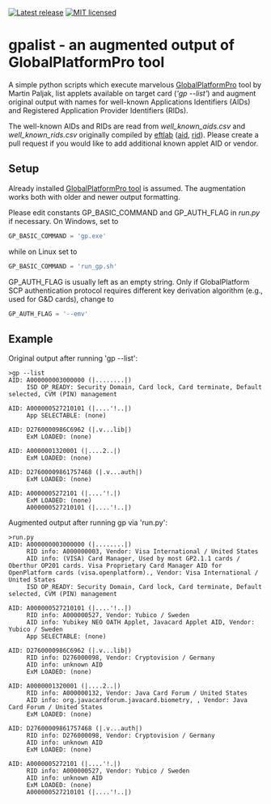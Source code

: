 [![Latest release](https://img.shields.io/github/release/petrs/gpalist.svg)](https://github.com/petrs/gpalist/releases/latest) [![MIT licensed](https://img.shields.io/badge/license-MIT-blue.svg)](https://github.com/petrs/jcAIDScan/blob/master/LICENSE) 

# gpalist - an augmented output of GlobalPlatformPro tool 

A simple python scripts which execute marvelous [GlobalPlatformPro](https://github.com/martinpaljak/GlobalPlatformPro) tool by Martin Paljak, list applets available on target card (*'gp --list'*) and augment original output with names for well-known Applications Identifiers (AIDs) and Registered Application Provider Identifiers (RIDs). 

The well-known AIDs and RIDs are read from *well_known_aids.csv* and *well_known_rids.csv* originally compiled by [eftlab](https://www.eftlab.co.uk/) ([aid](https://www.eftlab.com.au/index.php/site-map/knowledge-base/211-emv-aid-rid-pix), [rid](https://www.eftlab.co.uk/index.php/site-map/knowledge-base/212-emv-rid)). Please create a pull request if you would like to add additional known applet AID or vendor.

## Setup
Already installed [GlobalPlatformPro tool](https://github.com/martinpaljak/GlobalPlatformPro) is assumed. The augmentation works both with older and newer output formatting.

Please edit constants GP_BASIC_COMMAND and GP_AUTH_FLAG in *run.py* if necessary. 
On Windows, set to 
```python
GP_BASIC_COMMAND = 'gp.exe'
```
while on Linux set to 
```python
GP_BASIC_COMMAND = 'run_gp.sh'
```
GP_AUTH_FLAG is usually left as an empty string. Only if GlobalPlatform SCP authentication protocol requires different key derivation algorithm (e.g., used for G&D cards), change to
```python
GP_AUTH_FLAG = '--emv'  
```

## Example
Original output after running 'gp --list':
```vim
>gp --list
AID: A000000003000000 (|........|)
     ISD OP_READY: Security Domain, Card lock, Card terminate, Default selected, CVM (PIN) management

AID: A000000527210101 (|....'!..|)
     App SELECTABLE: (none)

AID: D2760000986C6962 (|.v...lib|)
     ExM LOADED: (none)

AID: A0000001320001 (|....2..|)
     ExM LOADED: (none)

AID: D27600009861757468 (|.v...auth|)
     ExM LOADED: (none)

AID: A0000005272101 (|....'!.|)
     ExM LOADED: (none)
     A000000527210101 (|....'!..|)
```

Augmented output after running gp via 'run.py':
```vim
>run.py
AID: A000000003000000 (|........|)
     RID info: A000000003, Vendor: Visa International / United States
     AID info: (VISA) Card Manager, Used by most GP2.1.1 cards / Oberthur OP201 cards. Visa Proprietary Card Manager AID for OpenPlatform cards (visa.openplatform)., Vendor: Visa International / United States
     ISD OP_READY: Security Domain, Card lock, Card terminate, Default selected, CVM (PIN) management

AID: A000000527210101 (|....'!..|)
     RID info: A000000527, Vendor: Yubico / Sweden
     AID info: Yubikey NEO OATH Applet, Javacard Applet AID, Vendor: Yubico / Sweden
     App SELECTABLE: (none)

AID: D2760000986C6962 (|.v...lib|)
     RID info: D276000098, Vendor: Cryptovision / Germany
     AID info: unknown AID
     ExM LOADED: (none)

AID: A0000001320001 (|....2..|)
     RID info: A000000132, Vendor: Java Card Forum / United States
     AID info: org.javacardforum.javacard.biometry, , Vendor: Java Card Forum / United States
     ExM LOADED: (none)

AID: D27600009861757468 (|.v...auth|)
     RID info: D276000098, Vendor: Cryptovision / Germany
     AID info: unknown AID
     ExM LOADED: (none)

AID: A0000005272101 (|....'!.|)
     RID info: A000000527, Vendor: Yubico / Sweden
     AID info: unknown AID
     ExM LOADED: (none)
     A000000527210101 (|....'!..|)
```
